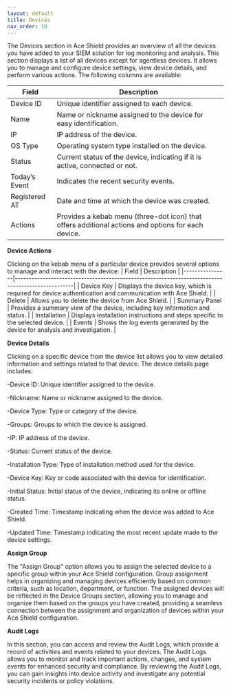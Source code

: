 ```yaml
---
layout: default
title: Devices
nav_order: 10
---
```


The Devices section in Ace Shield provides an overview of all the devices you have added to your SIEM solution for log monitoring and analysis. This section displays a list of all devices except for agentless devices. It allows you to manage and configure device settings, view device details, and perform various actions. The following columns are available:

| Field            | Description                                                                                     |
|------------------|-------------------------------------------------------------------------------------------------|
| Device ID        | Unique identifier assigned to each device.                                                      |
| Name             | Name or nickname assigned to the device for easy identification.                                 |
| IP               | IP address of the device.                                                                       |
| OS Type          | Operating system type installed on the device.                                                  |
| Status           | Current status of the device, indicating if it is active, connected or not.                     |
| Today’s Event    | Indicates the recent security events.                                                           |
| Registered AT    | Date and time at which the device was created.                                                  |
| Actions          | Provides a kebab menu (three-dot icon) that offers additional actions and options for each device. |

**Device Actions**

Clicking on the kebab menu of a particular device provides several options to manage and interact with the device:
| Field          | Description                                                                                       |
|----------------|---------------------------------------------------------------------------------------------------|
| Device Key     | Displays the device key, which is required for device authentication and communication with Ace Shield. |
| Delete         | Allows you to delete the device from Ace Shield.                                                  |
| Summary Panel  | Provides a summary view of the device, including key information and status.                      |
| Installation   | Displays installation instructions and steps specific to the selected device.                     |
| Events         | Shows the log events generated by the device for analysis and investigation.                      |

**Device Details**

Clicking on a specific device from the device list allows you to view detailed information and settings related to that device. The device details page includes: 

-Device ID: Unique identifier assigned to the device. 

-Nickname: Name or nickname assigned to the device. 

-Device Type: Type or category of the device. 

-Groups: Groups to which the device is assigned. 

-IP: IP address of the device. 

-Status: Current status of the device. 

-Installation Type: Type of installation method used for the device. 

-Device Key: Key or code associated with the device for identification. 

-Initial Status: Initial status of the device, indicating its online or offline status. 

-Created Time: Timestamp indicating when the device was added to Ace Shield. 

-Updated Time: Timestamp indicating the most recent update made to the device settings. 

**Assign Group**

The "Assign Group" option allows you to assign the selected device to a specific group within your Ace Shield configuration. Group assignment helps in organizing and managing devices efficiently based on common criteria, such as location, department, or function. The assigned devices will be reflected in the Device Groups section, allowing you to manage and organize them based on the groups you have created, providing a seamless connection between the assignment and organization of devices within your Ace Shield configuration. 

**Audit Logs**

In this section, you can access and review the Audit Logs, which provide a record of activities and events related to your devices. The Audit Logs allows you to monitor and track important actions, changes, and system events for enhanced security and compliance. By reviewing the Audit Logs, you can gain insights into device activity and investigate any potential security incidents or policy violations.
